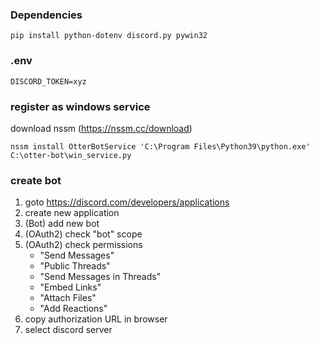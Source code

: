 ### Dependencies
```
pip install python-dotenv discord.py pywin32
```

### .env

```
DISCORD_TOKEN=xyz
```

### register as windows service
download nssm (https://nssm.cc/download)
```
nssm install OtterBotService 'C:\Program Files\Python39\python.exe' C:\otter-bot\win_service.py
```

### create bot
1. goto https://discord.com/developers/applications
2. create new application
3. (Bot) add new bot
4. (OAuth2) check "bot" scope
5. (OAuth2) check permissions
   - "Send Messages"
   - "Public Threads"
   - "Send Messages in Threads"
   - "Embed Links"
   - "Attach Files"
   - "Add Reactions"
6. copy authorization URL in browser
7. select discord server